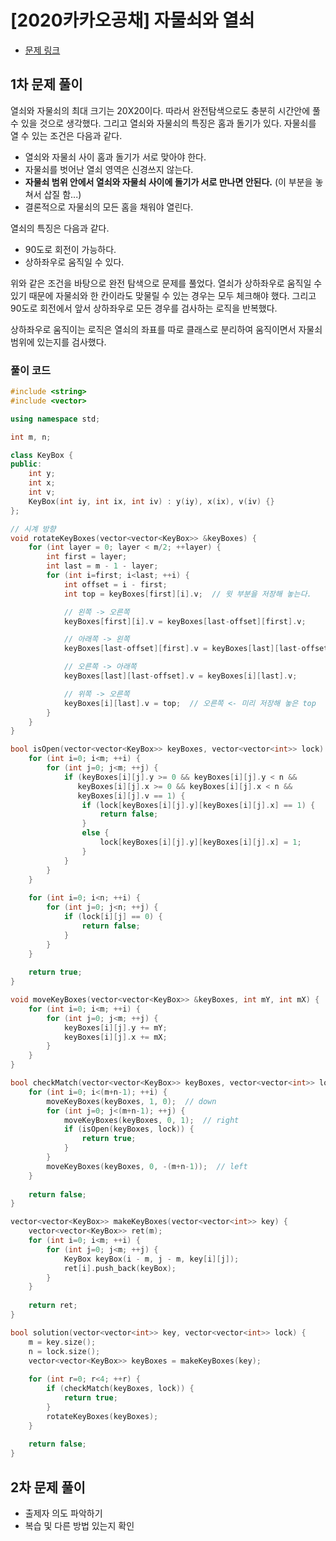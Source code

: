 # [2020카카오공채] 자물쇠와 열쇠
- [문제 링크](https://programmers.co.kr/learn/courses/30/lessons/60059)

## 1차 문제 풀이
열쇠와 자물쇠의 최대 크기는 20X20이다. 따라서 완전탐색으로도 충분히 시간안에 풀 수 있을 것으로 생각했다. 그리고 열쇠와 자물쇠의 특징은 홈과 돌기가 있다. 자물쇠를 열 수 있는 조건은 다음과 같다.
- 열쇠와 자물쇠 사이 홈과 돌기가 서로 맞아야 한다.
- 자물쇠를 벗어난 열쇠 영역은 신경쓰지 않는다.
- **자물쇠 범위 안에서 열쇠와 자물쇠 사이에 돌기가 서로 만나면 안된다.** (이 부분을 놓쳐서 삽질 함...)
- 결론적으로 자물쇠의 모든 홈을 채워야 열린다.

열쇠의 특징은 다음과 같다.
- 90도로 회전이 가능하다.
- 상하좌우로 움직일 수 있다.

위와 같은 조건을 바탕으로 완전 탐색으로 문제를 풀었다. 열쇠가 상하좌우로 움직일 수 있기 때문에 자물쇠와 한 칸이라도 맞물릴 수 있는 경우는 모두 체크해야 했다. 그리고 90도로 회전에서 앞서 상하좌우로 모든 경우를 검사하는 로직을 반복했다.

상하좌우로 움직이는 로직은 열쇠의 좌표를 따로 클래스로 분리하여 움직이면서 자물쇠 범위에 있는지를 검사했다.

### 풀이 코드

```cpp
#include <string>
#include <vector>

using namespace std;

int m, n;

class KeyBox {
public:
    int y;
    int x;
    int v;
    KeyBox(int iy, int ix, int iv) : y(iy), x(ix), v(iv) {}
};

// 시계 방향
void rotateKeyBoxes(vector<vector<KeyBox>> &keyBoxes) {
    for (int layer = 0; layer < m/2; ++layer) {
        int first = layer;
        int last = m - 1 - layer;
        for (int i=first; i<last; ++i) {
            int offset = i - first;
            int top = keyBoxes[first][i].v;  // 윗 부분을 저장해 놓는다.

            // 왼쪽 -> 오른쪽
            keyBoxes[first][i].v = keyBoxes[last-offset][first].v;

            // 아래쪽 -> 왼쪽
            keyBoxes[last-offset][first].v = keyBoxes[last][last-offset].v;

            // 오른쪽 -> 아래쪽
            keyBoxes[last][last-offset].v = keyBoxes[i][last].v;

            // 위쪽 -> 오른쪽
            keyBoxes[i][last].v = top;  // 오른쪽 <- 미리 저장해 놓은 top
        }
    }
}

bool isOpen(vector<vector<KeyBox>> keyBoxes, vector<vector<int>> lock) {
    for (int i=0; i<m; ++i) {
        for (int j=0; j<m; ++j) {
            if (keyBoxes[i][j].y >= 0 && keyBoxes[i][j].y < n &&
               keyBoxes[i][j].x >= 0 && keyBoxes[i][j].x < n &&
               keyBoxes[i][j].v == 1) {
                if (lock[keyBoxes[i][j].y][keyBoxes[i][j].x] == 1) {
                    return false;
                }
                else {
                    lock[keyBoxes[i][j].y][keyBoxes[i][j].x] = 1;
                }
            }
        }
    }
    
    for (int i=0; i<n; ++i) {
        for (int j=0; j<n; ++j) {
            if (lock[i][j] == 0) {
                return false;
            }
        }
    }
    
    return true;
}

void moveKeyBoxes(vector<vector<KeyBox>> &keyBoxes, int mY, int mX) {
    for (int i=0; i<m; ++i) {
        for (int j=0; j<m; ++j) {
            keyBoxes[i][j].y += mY;
            keyBoxes[i][j].x += mX;
        }
    }
}

bool checkMatch(vector<vector<KeyBox>> keyBoxes, vector<vector<int>> lock) {
    for (int i=0; i<(m+n-1); ++i) {
        moveKeyBoxes(keyBoxes, 1, 0);  // down
        for (int j=0; j<(m+n-1); ++j) {
            moveKeyBoxes(keyBoxes, 0, 1);  // right
            if (isOpen(keyBoxes, lock)) {
                return true;
            }
        }
        moveKeyBoxes(keyBoxes, 0, -(m+n-1));  // left
    }
    
    return false;
}

vector<vector<KeyBox>> makeKeyBoxes(vector<vector<int>> key) {
    vector<vector<KeyBox>> ret(m);
    for (int i=0; i<m; ++i) {
        for (int j=0; j<m; ++j) {
            KeyBox keyBox(i - m, j - m, key[i][j]);
            ret[i].push_back(keyBox);
        }
    }
    
    return ret;
}

bool solution(vector<vector<int>> key, vector<vector<int>> lock) {
    m = key.size();
    n = lock.size();
    vector<vector<KeyBox>> keyBoxes = makeKeyBoxes(key);
    
    for (int r=0; r<4; ++r) {
        if (checkMatch(keyBoxes, lock)) {
            return true;
        }
        rotateKeyBoxes(keyBoxes);
    }
    
    return false;
}
```

## 2차 문제 풀이
- 출제자 의도 파악하기
- 복습 및 다른 방법 있는지 확인
